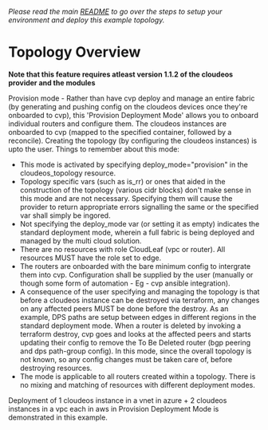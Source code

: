 
*Please read the main [README](../../README.md) to go over the steps to setup your environment and deploy this example topology.*

# Topology Overview

**Note that this feature requires atleast version 1.1.2 of the cloudeos provider and the modules**

Provision mode - Rather than have cvp deploy and manage an entire fabric (by generating and pushing config on the cloudeos devices
once they're onboarded to cvp), this 'Provision Deployment Mode' allows you to onboard individual routers and configure them.
The cloudeos instances are onboarded to cvp (mapped to the specified container, followed by a reconcile). Creating the topology
(by configuring the cloudeos instances) is upto the user. Things to remember about this mode:

- This mode is activated by specifying deploy_mode="provision" in the cloudeos_topology resource.
- Topology specific vars (such as is_rr) or ones that aided in the construction of the topology (various cidr blocks) don't make
  sense in this mode and are not necessary. Specifying them will cause the provider to return appropriate errors signalling the
  same or the specified var shall simply be ingored.
- Not specifying the deploy_mode var (or setting it as empty) indicates the standard deployment mode, wherein a full fabric
  is being deployed and managed by the multi cloud solution.
- There are no resources with role CloudLeaf (vpc or router). All resources MUST have the role set to edge.
- The routers are onboarded with the bare minimum config to intergrate them into cvp. Configuration shall be supplied by the user
  (manually or though some form of automation - Eg - cvp ansible integration).
- A consequence of the user specifying and managing the topology is that before a cloudeos instance can be destroyed via terraform,
  any changes on any affected peers MUST be done before the destroy. As an example, DPS paths are setup between edges in different
  regions in the standard deployment mode. When a router is deleted by invoking a terraform destroy, cvp goes and looks at the
  affected peers and starts updating their config to remove the To Be Deleted router (bgp peering and dps path-group config). In
  this mode, since the overall topology is not known, so any config changes must be taken care of, before destroying resources.
- The mode is applicable to all routers created within a topology. There is no mixing and matching of resources with different
  deployment modes.

Deployment of 1 cloudeos instance in a vnet in azure + 2 cloudeos instances in a vpc each in aws in Provision Deployment Mode
is demonstrated in this example.
